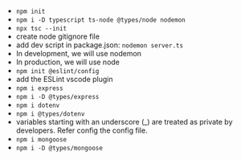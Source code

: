 - `npm init`
- `npm i -D typescript ts-node @types/node nodemon`
- `npx tsc --init`
- create node gitignore file
- add dev script in package.json: `nodemon server.ts`
- In development, we will use nodemon
- In production, we will use node
- `npm init @eslint/config`
- add the ESLint vscode plugin
- `npm i express`
- `npm i -D @types/express`
- `npm i dotenv`
- `npm i @types/dotenv`
- variables starting with an underscore (\_) are treated as private by developers. Refer config the
  config file.
- `npm i mongoose`
- `npm i -D @types/mongoose`
